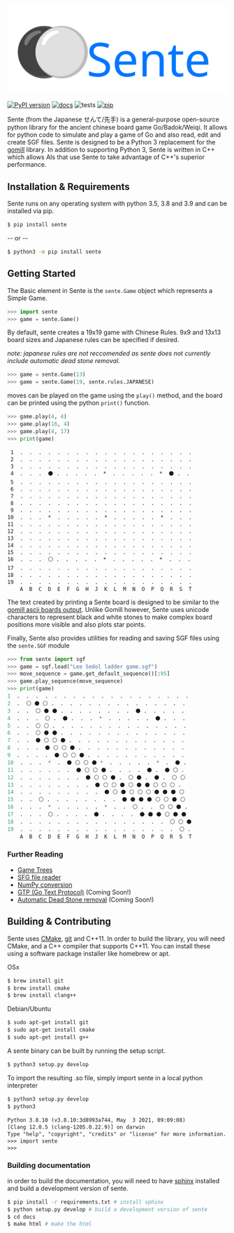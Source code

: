 ![](sente_logo.svg)

[![PyPI version](https://badge.fury.io/py/sente.svg)](https://badge.fury.io/py/sente)
[![docs](https://readthedocs.org/projects/sente/badge/?version=latest)](https://sente.readthedocs.io/en/latest/)
![tests](https://github.com/atw1020/sente/actions/workflows/tests.yml/badge.svg)
[![pip](https://github.com/atw1020/sente/actions/workflows/pip.yml/badge.svg)](https://pypi.org/project/sente/)


Sente (from the Japanese せんて/先手) is a general-purpose open-source python library for the ancient chinese board game Go/Badok/Weiqi.
It allows for python code to simulate and play a game of Go and also read, edit and create SGF files.
Sente is designed to be a Python 3 replacement for the [gomill](https://github.com/mattheww/gomill) library. 
In addition to supporting Python 3, Sente is written in C++ which allows AIs that use Sente to take advantage of C++'s superior performance.


Installation & Requirements
---

Sente runs on any operating system with python 3.5, 3.8 and 3.9 and can be installed via pip.

```bash
$ pip install sente
```
-- or --
```bash
$ python3 -m pip install sente
```

Getting Started
---

The Basic element in Sente is the `sente.Game` object which represents a Simple Game.

```python
>>> import sente
>>> game = sente.Game()
```
By default, sente creates a 19x19 game with Chinese Rules.
9x9 and 13x13 board sizes and Japanese rules can be specified if desired.

_note: japanese rules are not reccomended as sente does not currently include automatic dead stone removal._
```python
>>> game = sente.Game(13)
>>> game = sente.Game(19, sente.rules.JAPANESE)
```
moves can be played on the game using the `play()` method, and the board can be printed using the python `print()` function.
```python
>>> game.play(4, 4)
>>> game.play(16, 4)
>>> game.play(4, 17)
>>> print(game)
```
```
 1  .  .  .  .  .  .  .  .  .  .  .  .  .  .  .  .  .  .  .
 2  .  .  .  .  .  .  .  .  .  .  .  .  .  .  .  .  .  .  .
 3  .  .  .  .  .  .  .  .  .  .  .  .  .  .  .  .  .  .  .
 4  .  .  .  ⚫ .  .  .  .  .  *  .  .  .  .  .  *  ⚫ .  .
 5  .  .  .  .  .  .  .  .  .  .  .  .  .  .  .  .  .  .  .
 6  .  .  .  .  .  .  .  .  .  .  .  .  .  .  .  .  .  .  .
 7  .  .  .  .  .  .  .  .  .  .  .  .  .  .  .  .  .  .  .
 8  .  .  .  .  .  .  .  .  .  .  .  .  .  .  .  .  .  .  .
 9  .  .  .  .  .  .  .  .  .  .  .  .  .  .  .  .  .  .  .
10  .  .  .  *  .  .  .  .  .  *  .  .  .  .  .  *  .  .  .
11  .  .  .  .  .  .  .  .  .  .  .  .  .  .  .  .  .  .  .
12  .  .  .  .  .  .  .  .  .  .  .  .  .  .  .  .  .  .  .
13  .  .  .  .  .  .  .  .  .  .  .  .  .  .  .  .  .  .  .
14  .  .  .  .  .  .  .  .  .  .  .  .  .  .  .  .  .  .  .
15  .  .  .  .  .  .  .  .  .  .  .  .  .  .  .  .  .  .  .
16  .  .  .  ⚪ .  .  .  .  .  *  .  .  .  .  .  *  .  .  .
17  .  .  .  .  .  .  .  .  .  .  .  .  .  .  .  .  .  .  .
18  .  .  .  .  .  .  .  .  .  .  .  .  .  .  .  .  .  .  .
19  .  .  .  .  .  .  .  .  .  .  .  .  .  .  .  .  .  .  .
    A  B  C  D  E  F  G  H  J  K  L  M  N  O  P  Q  R  S  T

```
The text created by printing a Sente board is designed to be similar to the [gomill ascii boards output](https://mjw.woodcraft.me.uk/gomill/doc/0.7/ascii_boards.html).
Unlike Gomill however, Sente uses unicode characters to represent black and white stones to make complex board positions more visible and also plots star points.

Finally, Sente also provides utilities for reading and saving SGF files using the `sente.SGF` module

```python
>>> from sente import sgf
>>> game = sgf.load("Lee Sedol ladder game.sgf")
>>> move_sequence = game.get_default_sequence()[:95]
>>> game.play_sequence(move_sequence)
>>> print(game)
1  .  .  .  .  .  .  .  .  .  .  .  .  .  .  .  .  .  .  .
2  .  ⚪ ⚫ ⚪ .  .  .  .  .  .  .  .  .  .  .  .  .  .  .
3  .  .  ⚪ ⚫ ⚫ .  .  .  .  .  .  .  .  ⚫ .  .  .  .  .
4  .  .  .  ⚪ .  ⚫ .  .  .  *  .  .  .  .  .  ⚫ .  .  .
5  .  .  ⚪ ⚪ .  .  .  .  .  .  .  .  .  .  .  .  .  .  .
6  .  .  ⚪ ⚫ ⚫ .  .  .  .  .  .  .  .  .  .  .  .  .  .
7  .  .  ⚫ ⚪ ⚪ ⚫ .  .  .  .  .  .  .  .  .  .  .  .  .
8  .  .  .  ⚫ ⚪ ⚪ ⚫ .  .  .  .  .  .  .  .  .  .  .  .
9  .  .  .  .  ⚫ ⚪ ⚪ ⚫ .  .  .  .  .  .  .  .  .  .  .
10  .  .  .  *  .  ⚫ ⚪ ⚪ ⚫ *  .  .  .  .  .  *  .  ⚫ .
11  .  .  .  .  .  .  ⚫ ⚪ ⚪ ⚫ .  .  .  .  ⚫ .  ⚫ ⚪ .
12  .  .  .  .  .  .  .  ⚫ ⚪ ⚪ ⚫ .  ⚪ ⚫ .  ⚫ .  ⚪ ⚪
13  .  .  .  .  .  .  .  .  ⚫ ⚪ ⚪ ⚫ ⚪ ⚫ ⚫ ⚪ ⚪ ⚪ .
14  .  .  .  .  .  .  .  .  .  ⚫ ⚪ ⚫ ⚪ ⚪ ⚪ ⚫ ⚫ ⚫ ⚪
15  .  .  ⚪ .  .  .  .  .  .  .  .  ⚫ ⚫ ⚫ ⚫ ⚪ ⚪ ⚫ ⚪
16  .  .  .  *  .  .  .  .  .  *  .  .  ⚪ .  .  ⚪ ⚪ ⚫ .
17  .  .  .  ⚪ .  .  .  .  ⚫ .  .  .  .  ⚫ ⚫ ⚫ ⚪ ⚫ ⚫
18  .  .  .  .  .  .  .  .  .  .  .  .  .  .  .  .  ⚪ ⚪ ⚫
19  .  .  .  .  .  .  .  .  .  .  .  .  .  .  .  .  .  ⚪ .
    A  B  C  D  E  F  G  H  J  K  L  M  N  O  P  Q  R  S  T
```

### Further Reading

* [Game Trees](https://sente.readthedocs.io/en/latest/tutorial/game%20tree%20navigation.html)
* [SFG file reader](https://sente.readthedocs.io/en/latest/tutorial/sgf.html)
* [NumPy conversion](https://sente.readthedocs.io/en/latest/tutorial/numpy.html)
* [GTP (Go Text Protocol)]() (Coming Soon!)
* [Automatic Dead Stone removal]() (Coming Soon!)

Building & Contributing
---

Sente uses [CMake](https://cmake.org), [git](https://git-scm.com) and C++11. In order to 
build the library, you will need CMake, and a 
C++ compiler that supports C++11. You can install these 
using a software package installer like homebrew or apt.

OSx
```bash
$ brew install git
$ brew install cmake
$ brew install clang++
```
Debian/Ubuntu
```bash
$ sudo apt-get install git
$ sudo apt-get install cmake
$ sudo apt-get install g++
```

A sente binary can be built by running the setup script.

```bash
$ python3 setup.py develop
```

To import the resulting .so file, simply import sente in a local python interpreter
```bash
$ python3 setup.py develop
$ python3
```
```
Python 3.8.10 (v3.8.10:3d8993a744, May  3 2021, 09:09:08) 
[Clang 12.0.5 (clang-1205.0.22.9)] on darwin
Type "help", "copyright", "credits" or "license" for more information.
>>> import sente
>>> 
```

### Building documentation

in order to build the documentation, you will need to have [sphinx](https://www.sphinx-doc.org/en/master/) installed and build a development version of sente.
```bash
$ pip install -r requirements.txt # install sphinx
$ python setup.py develop # build a development version of sente
$ cd docs
$ make html # make the html
```
